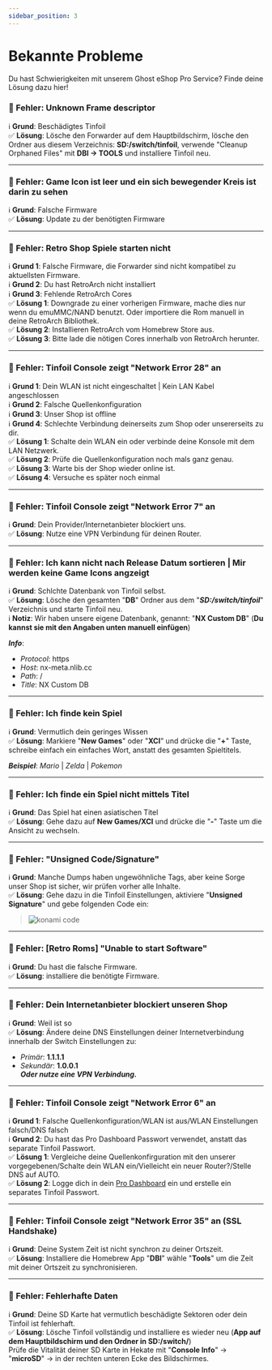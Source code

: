 ```yaml
---
sidebar_position: 3
---
```


# Bekannte Probleme
Du hast Schwierigkeiten mit unserem Ghost eShop Pro Service? Finde deine Lösung dazu hier!


### 🚫 Fehler: Unknown Frame descriptor
ℹ️ **Grund**: Beschädigtes Tinfoil  
✅ **Lösung**: Lösche den Forwarder auf dem Hauptbildschirm, lösche den Ordner aus diesem Verzeichnis: **SD:/switch/tinfoil**, verwende "Cleanup Orphaned Files" mit **DBI -> TOOLS** und installiere Tinfoil neu.

---

### 🚫 Fehler: Game Icon ist leer und ein sich bewegender Kreis ist darin zu sehen
ℹ️ **Grund**: Falsche Firmware  
✅ **Lösung**: Update zu der benötigten Firmware

---

### 🚫 Fehler: Retro Shop Spiele starten nicht
ℹ️ **Grund 1**: Falsche Firmware, die Forwarder sind nicht kompatibel zu aktuellsten Firmware.  
ℹ️ **Grund 2**: Du hast RetroArch nicht installiert  
ℹ️ **Grund 3**: Fehlende RetroArch Cores  
✅ **Lösung 1**: Downgrade zu einer vorherigen Firmware, mache dies nur wenn du emuMMC/NAND benutzt.
Oder importiere die Rom manuell in deine RetroArch Bibliothek.  
✅ **Lösung 2**: Installieren RetroArch vom Homebrew Store aus.  
✅ **Lösung 3**: Bitte lade die nötigen Cores innerhalb von RetroArch herunter.

---

### 🚫 Fehler: Tinfoil Console zeigt "Network Error 28" an
ℹ️ **Grund 1**: Dein WLAN ist nicht eingeschaltet | Kein LAN Kabel angeschlossen  
ℹ️ **Grund 2**: Falsche Quellenkonfiguration  
ℹ️ **Grund 3**: Unser Shop ist offline  
ℹ️ **Grund 4**: Schlechte Verbindung deinerseits zum Shop oder unsererseits zu dir.  
✅ **Lösung 1**: Schalte dein WLAN ein oder verbinde deine Konsole mit dem LAN Netzwerk.  
✅ **Lösung 2**: Prüfe die Quellenkonfiguration noch mals ganz genau.  
✅ **Lösung 3**: Warte bis der Shop wieder online ist.  
✅ **Lösung 4**: Versuche es später noch einmal

---

### 🚫 Fehler: Tinfoil Console zeigt "Network Error 7" an
ℹ️ **Grund**: Dein Provider/Internetanbieter blockiert uns.  
✅ **Lösung**: Nutze eine VPN Verbindung für deinen Router.

---

### 🚫 Fehler: Ich kann nicht nach Release Datum sortieren | Mir werden keine Game Icons angzeigt
ℹ️ **Grund**: Schlchte Datenbank von Tinfoil selbst.  
✅ **Lösung**: Lösche den gesamten "**DB**" Ordner aus dem "***SD:/switch/tinfoil***" Verzeichnis und starte Tinfoil neu.  
ℹ️ **Notiz**: Wir haben unsere eigene Datenbank, genannt: "**NX Custom DB**" (**Du kannst sie mit den Angaben unten manuell einfügen**)  

_**Info**_:  

- *Protocol*: https  
- *Host*: nx-meta.nlib.cc  
- *Path*: /  
- *Title*: NX Custom DB

---

### 🚫 Fehler: Ich finde kein Spiel
ℹ️ **Grund**: Vermutlich dein geringes Wissen  
✅ **Lösung**: Markiere "**New Games**" oder "**XCI**" und drücke die "**+**" Taste, schreibe einfach ein einfaches Wort, anstatt des gesamten Spieltitels.  

_**Beispiel**_: *Mario* | *Zelda* | *Pokemon*

---

### 🚫 Fehler: Ich finde ein Spiel nicht mittels Titel
ℹ️ **Grund**: Das Spiel hat einen asiatischen Titel  
✅ **Lösung**: Gehe dazu auf **New Games/XCI** und drücke die "**-**" Taste um die Ansicht zu wechseln.

---

### 🚫 Fehler: "Unsigned Code/Signature"
ℹ **Grund**: Manche Dumps haben ungewöhnliche Tags, aber keine Sorge unser Shop ist sicher, wir prüfen vorher alle Inhalte.  
✅ **Lösung**: Gehe dazu in die Tinfoil Einstellungen, aktiviere "**Unsigned Signature**" und gebe folgenden Code ein:

> ![konami code](/img/nx/konami.jpg)

---

### 🚫 Fehler: [Retro Roms] "Unable to start Software"
ℹ️ **Grund**: Du hast die falsche Firmware.  
✅ **Lösung**: installiere die benötigte Firmware.

---

### 🚫 Fehler: Dein Internetanbieter blockiert unseren Shop
ℹ️ **Grund**: Weil ist so  
✅ **Lösung**: Ändere deine DNS Einstellungen deiner Internetverbindung innerhalb der Switch Einstellungen zu:  

- _Primär_: **1.1.1.1**  
- _Sekundär_: **1.0.0.1**  
***Oder nutze eine VPN Verbindung.***

---

### 🚫 Fehler: Tinfoil Console zeigt "Network Error 6" an
ℹ️ **Grund 1**: Falsche Quellenkonfiguration/WLAN ist aus/WLAN Einstellungen falsch/DNS falsch  
ℹ️ **Grund 2**: Du hast das Pro Dashboard Passwort verwendet, anstatt das separate Tinfoil Passwort.  
✅ **Lösung 1**: Vergleiche deine Quellenkonfirguration mit den unserer vorgegebenen/Schalte dein WLAN ein/Vielleicht ein neuer Router?/Stelle DNS auf AUTO.  
✅ **Lösung 2**: Logge dich in dein [Pro Dashboard](https://pro.nlib.cc) ein und erstelle ein separates Tinfoil Passwort.

---

### 🚫 Fehler: Tinfoil Console zeigt "Network Error 35" an (SSL Handshake)
ℹ️ **Grund**: Deine System Zeit ist nicht synchron zu deiner Ortszeit.  
✅ **Lösung**: Installiere die Homebrew App "**DBI**" wähle "**Tools**" um die Zeit mit deiner Ortszeit zu synchronisieren.

---

### 🚫 Fehler: Fehlerhafte Daten
ℹ️ **Grund**: Deine SD Karte hat vermutlich beschädigte Sektoren oder dein Tinfoil ist fehlerhaft.  
✅ **Lösung**: Lösche Tinfoil vollständig und installiere es wieder neu (**App auf dem Hauptbildschirm und den Ordner in SD:/switch/**)  
Prüfe die Vitalität deiner SD Karte in Hekate mit "**Console Info**" -> "**microSD**" -> in der rechten unteren Ecke des Bildschirmes.
